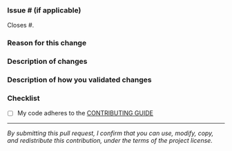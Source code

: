 ### Issue # (if applicable)

Closes #<issue number here>.

### Reason for this change

<!--What is the bug or use case behind this change?-->

### Description of changes

<!--What code changes did you make? Have you made any important design decisions?-->

### Description of how you validated changes

<!--Have you added any unit tests and/or integration tests?-->

### Checklist

- [ ] My code adheres to the [CONTRIBUTING GUIDE](https://github.com/awslabs/sbt-aws/blob/main/CONTRIBUTING.md)

---

*By submitting this pull request, I confirm that you can use, modify, copy, and redistribute this contribution, under the terms of the project license.*

